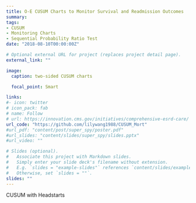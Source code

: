 ```yaml
---
title: O-E CUSUM Charts to Monitor Survival and Readmission Outcomes
summary: 
tags:
- CUSUM
- Monitoring Charts
- Sequential Probability Ratio Test
date: "2018-08-10T00:00:00Z"

# Optional external URL for project (replaces project detail page).
external_link: ""

image:
  caption: two-sided CUSUM charts

  focal_point: Smart

links:
#- icon: twitter
# icon_pack: fab
# name: Follow
# url: https://innovation.cms.gov/initiatives/comprehensive-esrd-care/
url_code: "https://github.com/lilywang1988/CUSUM_Mort"
#url_pdf: "content/post/super_spy/poster.pdf"
#url_slides: "content/slides/super_spy/slides.pptx"
#url_video: ""

# Slides (optional).
#   Associate this project with Markdown slides.
#   Simply enter your slide deck's filename without extension.
#   E.g. `slides = "example-slides"` references `content/slides/example-slides.md`.
#   Otherwise, set `slides = ""`.
slides: ""
---
```


CUSUM with Headstarts
    
